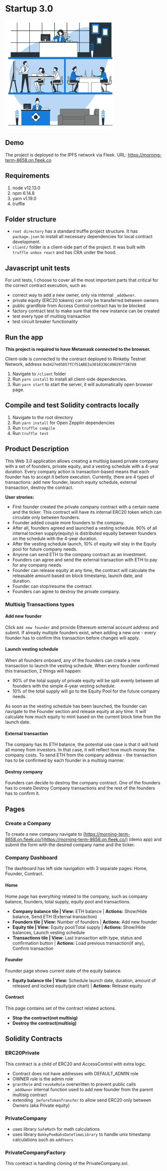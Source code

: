 # Startup 3.0

<img src="https://github.com/zamaraevk/startup-3.0/blob/main/client/src/assets/company.svg" width="350">

## Demo

The project is deployed to the IPFS network via Fleek.
URL: https://morning-term-8658.on.fleek.co

## Requirements

1. node v12.13.0
2. npm 6.14.8
3. yarn v1.19.0
4. truffle

## Folder structure

- `root directory` has a standard truffle project structure. It has `package.json` to install all necessary dependencies for local contract development.
- `client/` folder is a client-side part of the project. It was built with `truffle unbox react` and has CRA under the hood.

## Javascript unit tests

For unit tests, I choose to cover all the most important parts that critical for the correct contract execution, such as:

- correct way to add a new owner, only via internal `_addOwner`.
- private equity (ERC20 tokens) can only be transferred between owners
- public grantRole from Access Control contract has to be blocked
- factory contract test to make sure that the new instance can be created
- test every type of multisig transaction
- test circuit breaker functionality

## Run the app

**This project is required to have Metamask connected to the browser.**

Client-side is connected to the contract deployed to Rinkeby Testnet Network, address `0x8427e05D57fCf51ABE3a3018336Cd90297f387d8`

1. Navigate to `/client` folder
2. Run `yarn install` to install all client-side dependencies.
3. Run `yarn start` to start the server, it will automatically open browser page.

## Compile and test Solidity contracts locally

1. Navigate to the root directory
2. Run `yarn install` for Open Zepplin dependencies
3. Run `truffle compile`
4. Run `truffle test`

## Product Description

This Web 3.0 application allows creating a multisig based private company with a set of founders, private equity, and a vesting schedule with a 4-year duration. Every company action is transaction-based means that each founder has to accept it before execution. Currently, there are 4 types of transactions: add new founder, launch equity schedule, external transaction, destroy the contract.

**User strories:**

- First founder created the private company contract with a certain name and the ticker. This contract will have its internal ERC20 token which can circulate only between founders.
- Founder added couple more founders to the company.
- After all, founders agreed and launched a vesting schedule. 90% of all internal tocken supply(equity) is distributed equally between founders on the schedule with the 4-year duration.
- After the vesting schedule launch, 10% of equity will stay in the Equity pool for future company needs.
- Anyone can send ETH to the company contract as an investment.
- Founders can agree and send the external transaction with ETH to pay for any company needs.
- Founder can release equity at any time, the contract will calculate the releasable amount based on block timestamp, launch date, and duration.
- Founder can stop/resume the contract.
- Founders can agree to destroy the private company.

### Multisig Transactions types

#### Add new founder

Click `Add new founder` and provide Ethereum external account address and submit. If already multiple founders exist, when adding a new one - every founder has to confirm this transaction before changes will apply.

#### Launch vesting schedule

When all founders onboard, any of the founders can create a new transaction to launch the vesting schedule. When every founder confirmed this transaction, 2 things will happen:

- 90% of the total supply of private equity will be split evenly between all founders with the simple 4-year vesting schedule.
- 10% of the total supply will go to the Equity Pool for the future company needs.

As soon as the vesting schedule has been launched, the founder can navigate to the Founder section and release equity at any time. It will calculate how much equity to mint based on the current block time from the launch date.

#### External transaction

The company has its ETH balance, the potential use case is that it will hold all money from investors. In that case, it will reflect how much money the company costs. To send ETH from the company address - the transaction has to be confirmed by each founder in a multisig manner.

#### Destroy company

Founders can decide to destroy the company contract. One of the founders has to create Destroy Company transactions and the rest of the founders has to confirm it.

## Pages

### Create a Company

To create a new company navigate to [https://morning-term-8658.on.fleek.co/](https://morning-term-8658.on.fleek.co/) (demo app) and submit the form with the desired company name and the ticker.

### Company Dashboard

The dashboard has left side navigation with 3 separate pages: Home, Founder, Contract.

#### Home

Home page has everything related to the company, such as company balance, founders, total supply, equity pool and transactions.

- **Company balance tile | View:** ETH balance | **Actions:** Show/Hide balance, Send ETH (External transaction)
- **Founders tile | View:** Number of founders | **Actions:** Add new founder
- **Equity tile | View:** Equity pool/Total supply | **Actions:** Show/Hide balances, Launch vesting schedule
- **Transactions tile | View:** Last transaction with type, status and confirmation button | **Actions:** Load previous transaction(if any), Confirm transaction

#### Founder

Founder page shows current state of the equity balance.

- **Equity balance tile | View:** Schedule launch date, duration, amount of released and locked equity(pie chart) | **Actions:** Release equity

#### Contract

This page contains set of the contract related actions.

- **Stop the contract(not multisig)**
- **Destroy the contract(multisig)**

## Solidity Contracts

### ERC20Private

This contract is a child of ERC20 and AccessControl with extra logic.

- Contract does not have addresses with DEFAULT_ADMIN role
- OWNER role is the admin role
- `grantRole` and `revokeRole` overwritten to prevent public calls
- `_addOwner` internal function used to add new founder from the parent multisig contract
- extending `_beforeTokenTransfer` to allow send ERC20 only between Owners (aka Private equity)

### PrivateCompany

- uses library `SafeMath` for math calculations
- uses library `BokkyPooBahsDateTimeLibrary` to handle unix timestamp calculations such as `addYears`

### PrivateCompanyFactory

This contract is handling cloning of the PrivateCompany.sol.
